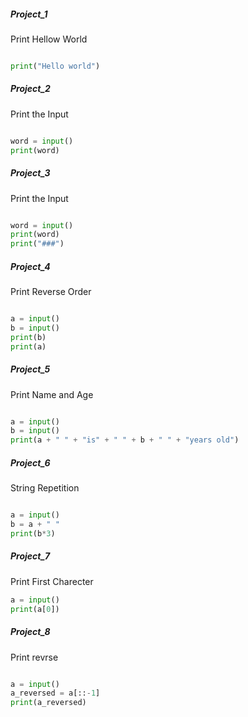 
##### Project_1

Print Hellow World

``` python

print("Hello world")

```
##### Project_2

Print the Input

``` python

word = input() 
print(word)

```

##### Project_3

Print the Input

``` python

word = input()
print(word)
print("###")

```
##### Project_4

Print Reverse Order

``` python

a = input()
b = input()
print(b)
print(a)

```
##### Project_5

Print Name and Age

``` python

a = input()
b = input()
print(a + " " + "is" + " " + b + " " + "years old")

```

##### Project_6

String Repetition

``` python

a = input() 
b = a + " "
print(b*3)

```
##### Project_7

Print First Charecter

``` python
a = input()
print(a[0])

```
##### Project_8

Print revrse

``` python

a = input()
a_reversed = a[::-1]
print(a_reversed)

```
